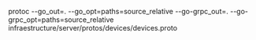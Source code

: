 protoc --go_out=. --go_opt=paths=source_relative --go-grpc_out=. --go-grpc_opt=paths=source_relative infraestructure/server/protos/devices/devices.proto